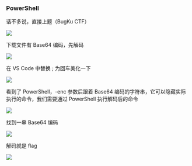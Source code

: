 ### PowerShell

话不多说，直接上题（BugKu CTF）

![](https://pic1.imgdb.cn/item/679516c8d0e0a243d4f7f8a7.jpg)

下载文件有 Base64 编码，先解码

![](https://pic1.imgdb.cn/item/679516dbd0e0a243d4f7f8ab.jpg)

在 VS Code 中替换 ; 为回车美化一下

![](https://pic1.imgdb.cn/item/679516f3d0e0a243d4f7f8ac.jpg)

看到了 PowerShell，-enc 参数后跟着 Base64 编码的字符串，它可以隐藏实际执行的命令，我们需要通过 PowerShell 执行解码后的命令

![](https://pic1.imgdb.cn/item/67951717d0e0a243d4f7f8ae.jpg)

找到一串 Base64 编码

![](https://pic1.imgdb.cn/item/67951752d0e0a243d4f7f8b5.jpg)

解码就是 flag

![](https://pic1.imgdb.cn/item/6795175dd0e0a243d4f7f8b6.jpg)